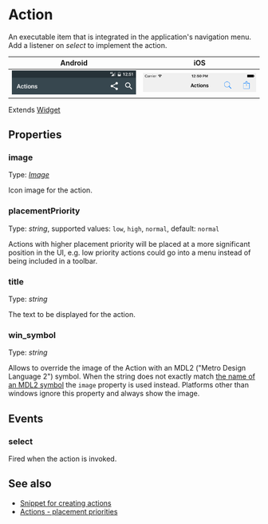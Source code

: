 ---
---
# Action

An executable item that is integrated in the application's navigation menu. Add a listener on *select* to implement the action.

Android | iOS
--- | ---
![Action on Android](img/android/Action.png) | ![Action on iOS](img/ios/Action.png)

Extends [Widget](Widget.md)

## Properties

### image

Type: *[Image](../types.md#image)*

Icon image for the action.

### placementPriority

Type: *string*, supported values: `low`, `high`, `normal`, default: `normal`

Actions with higher placement priority will be placed at a more significant position in the UI, e.g. low priority actions could go into a menu instead of being included in a toolbar.

### title

Type: *string*

The text to be displayed for the action.

### win_symbol

Type: *string*

Allows to override the image of the Action with an MDL2 ("Metro Design Language 2") symbol. When the string does not exactly match [the name of an MDL2 symbol](https://msdn.microsoft.com/en-us/library/windows/apps/windows.ui.xaml.controls.symbol.aspx) the `image` property is used instead. Platforms other than windows ignore this property and always show the image.


## Events

### select
Fired when the action is invoked.



## See also

- [Snippet for creating actions](https://github.com/eclipsesource/tabris-js/tree/v2.0.0-beta2/snippets/navigationview-action.js)
- [Actions - placement priorities](https://github.com/eclipsesource/tabris-js/tree/v2.0.0-beta2/snippets/navigationview-action-placementpriority.js)
